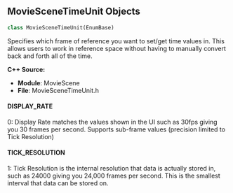 ## MovieSceneTimeUnit Objects

```python
class MovieSceneTimeUnit(EnumBase)
```

Specifies which frame of reference you want to set/get time values in. This allows users to work
in reference space without having to manually convert back and forth all of the time.

**C++ Source:**

- **Module**: MovieScene
- **File**: MovieSceneTimeUnit.h

<a id="unreal.MovieSceneTimeUnit.DISPLAY_RATE"></a>

#### DISPLAY_RATE

0: Display Rate matches the values shown in the UI such as 30fps giving you 30 frames per second. Supports sub-frame values (precision limited to Tick Resolution)

<a id="unreal.MovieSceneTimeUnit.TICK_RESOLUTION"></a>

#### TICK_RESOLUTION

1: Tick Resolution is the internal resolution that data is actually stored in, such as 24000 giving you 24,000 frames per second. This is the smallest interval that data can be stored on.

<a id="unreal.MovieSceneBlendType"></a>
